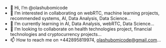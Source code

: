 - 👋 Hi, I’m @olashubomicode
- 👀 I’m interested in collaborating on webRTC, machine learning projects, recommended systems, AI, Data Analysis, Data Science...
- 🌱 I’m currently learning in AI, Data Analysis, webRTC, Data Science...
- 💞️ I’m looking to collaborate on health technologies project, financial technologies and cryptocurrency projects...
- 📫 How to reach me on +442895819974, olashubomicode@gmail.com...

<!---
olashubomicode/olashubomicode is a ✨ special ✨ repository because its `README.md` (this file) appears on your GitHub profile.
You can click the Preview link to take a look at your changes.
--->
